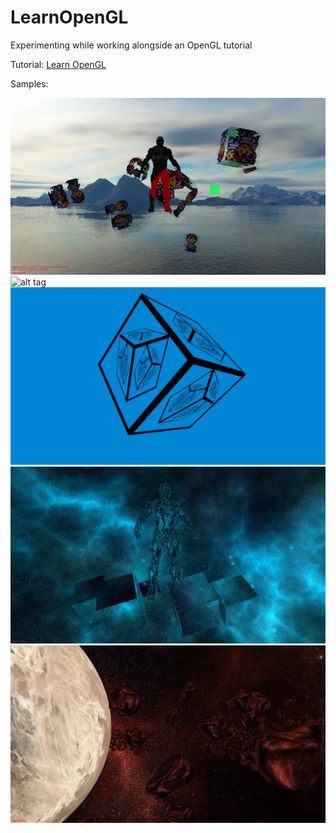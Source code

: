 # LearnOpenGL
Experimenting while working alongside an OpenGL tutorial

Tutorial: [Learn OpenGL](https://learnopengl.com/) 

Samples:

![alt tag](https://raw.githubusercontent.com/Lucodivo/LearnOpenGL/master/samples/NessCubes.png)
![alt tag](https://raw.githubusercontent.com/Lucodivo/LearnOpenGL/master/samples/NessCubesEmbossed.png)
![alt tag](https://raw.githubusercontent.com/Lucodivo/LearnOpenGL/master/samples/InfiniteCube.png)
![alt tag](https://raw.githubusercontent.com/Lucodivo/LearnOpenGL/master/samples/ReflectExplode.png)
![alt tag](https://raw.githubusercontent.com/Lucodivo/LearnOpenGL/master/samples/Space.png)